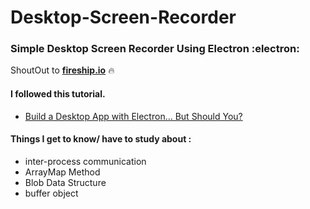 # Desktop-Screen-Recorder
### Simple Desktop Screen Recorder Using Electron :electron:
ShoutOut to [**fireship.io**](https://github.com/fireship-io) :fire:

#### I followed this tutorial.
  * [Build a Desktop App with Electron... But Should You?](https://youtu.be/3yqDxhR2XxE)

#### Things I get to know/ have to study about :
  * inter-process communication
  * ArrayMap Method
  * Blob Data Structure
  * buffer object
